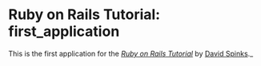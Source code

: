 # Ruby on Rails Tutorial: first_application

This is the first application for the [*Ruby on Rails Tutorial*](http://railstutorial.org) by [David Spinks](http://google.com/)._
